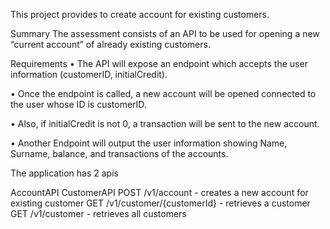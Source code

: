 This project provides to create account for existing customers.

Summary
The assessment consists of an API to be used for opening a new “current account” of already existing customers.

Requirements
• The API will expose an endpoint which accepts the user information (customerID, initialCredit).

• Once the endpoint is called, a new account will be opened connected to the user whose ID is customerID.

• Also, if initialCredit is not 0, a transaction will be sent to the new account.

• Another Endpoint will output the user information showing Name, Surname, balance, and transactions of the accounts.

The application has 2 apis

AccountAPI
CustomerAPI
POST /v1/account - creates a new account for existing customer
GET /v1/customer/{customerId} - retrieves a customer
GET /v1/customer - retrieves all customers
